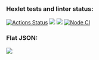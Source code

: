 ### Hexlet tests and linter status:
[![Actions Status](https://github.com/brempavel/backend-project-46/workflows/hexlet-check/badge.svg)](https://github.com/brempavel/backend-project-46/actions)
<a href="https://codeclimate.com/github/brempavel/backend-project-46/maintainability"><img src="https://api.codeclimate.com/v1/badges/57649de50aa844093844/maintainability" /></a>
<a href="https://codeclimate.com/github/brempavel/backend-project-46/test_coverage"><img src="https://api.codeclimate.com/v1/badges/57649de50aa844093844/test_coverage" /></a>
[![Node CI](https://github.com/brempavel/backend-project-46/actions/workflows/nodejs.yml/badge.svg)](https://github.com/brempavel/backend-project-46/actions/workflows/nodejs.yml)

### Flat JSON:
<a href="https://asciinema.org/a/JJubSq764DPCdwmebs3Hkn3NK" target="_blank"><img src="https://asciinema.org/a/JJubSq764DPCdwmebs3Hkn3NK.svg" /></a>
